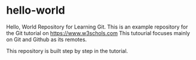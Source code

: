 # hello-world
Hello, World Repository for Learning Git. 
This is an example repository for the Git tutorial on https://www.w3schols.com
This tutourial focuses mainly on Git and Github as its remotes.

This repository is built step by step in the tutorial. 
